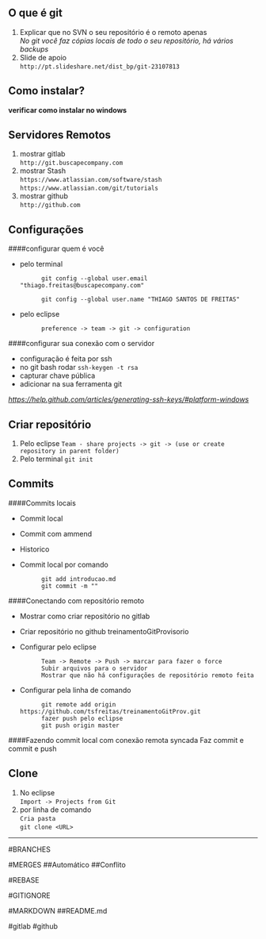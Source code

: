 ## O que é git
1. Explicar que no SVN o seu repositório é o remoto apenas<br />
_No git você faz cópias locais de todo o seu repositório, há vários backups_
2. Slide de apoio<br />
``http://pt.slideshare.net/dist_bp/git-23107813``


## Como instalar?
**verificar como instalar no windows**

## Servidores Remotos

1. mostrar gitlab<br />
``http://git.buscapecompany.com``
2. mostrar Stash<br />
``https://www.atlassian.com/software/stash``<br />
``https://www.atlassian.com/git/tutorials``
3. mostrar github<br />
``http://github.com``


## Configurações

####configurar quem é você

- pelo terminal

			git config --global user.email "thiago.freitas@buscapecompany.com"

			git config --global user.name "THIAGO SANTOS DE FREITAS"

- pelo eclipse

			preference -> team -> git -> configuration

####configurar sua conexão com o servidor

- configuração é feita por ssh
- no git bash rodar ``ssh-keygen -t rsa``
- capturar chave pública
- adicionar na sua ferramenta git

_https://help.github.com/articles/generating-ssh-keys/#platform-windows_

## Criar repositório
1. Pelo eclipse 
``Team - share projects -> git -> (use or create repository in parent folder)``
2. Pelo terminal 
``git init``


## Commits
####Commits locais
- Commit local
- Commit com ammend
- Historico
- Commit local por comando

			git add introducao.md
			git commit -m ""
	
####Conectando com repositório remoto

- Mostrar como criar repositório no gitlab
- Criar repositório no github treinamentoGitProvisorio

- Configurar pelo eclipse

			Team -> Remote -> Push -> marcar para fazer o force
			Subir arquivos para o servidor
			Mostrar que não há configurações de repositório remoto feita
	
- Configurar pela linha de comando
	
			git remote add origin https://github.com/tsfreitas/treinamentoGitProv.git
			fazer push pelo eclipse
			git push origin master

####Fazendo commit local com conexão remota syncada
			Faz commit e commit e push

## Clone
1. No eclipse<br />
``Import -> Projects from Git``
2. por linha de comando<br />
``Cria pasta``<br />
``git clone <URL>``
	
	
----	
#BRANCHES

#MERGES
##Automático
##Conflito

#REBASE

#GITIGNORE

#MARKDOWN
##README.md

#gitlab
#github
	
